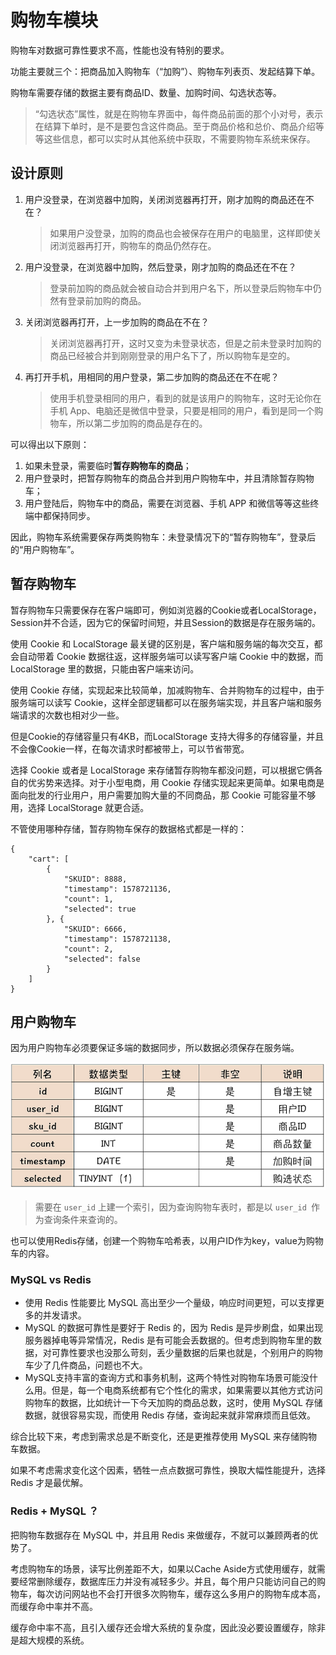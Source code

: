# 购物车模块

购物车对数据可靠性要求不高，性能也没有特别的要求。

功能主要就三个：把商品加入购物车（“加购”）、购物车列表页、发起结算下单。

购物车需要存储的数据主要有商品ID、数量、加购时间、勾选状态等。

> “勾选状态”属性，就是在购物车界面中，每件商品前面的那个小对号，表示在结算下单时，是不是要包含这件商品。至于商品价格和总价、商品介绍等等这些信息，都可以实时从其他系统中获取，不需要购物车系统来保存。



## 设计原则

1. 用户没登录，在浏览器中加购，关闭浏览器再打开，刚才加购的商品还在不在？

   > 如果用户没登录，加购的商品也会被保存在用户的电脑里，这样即使关闭浏览器再打开，购物车的商品仍然存在。

2. 用户没登录，在浏览器中加购，然后登录，刚才加购的商品还在不在？

   > 登录前加购的商品就会被自动合并到用户名下，所以登录后购物车中仍然有登录前加购的商品。

3. 关闭浏览器再打开，上一步加购的商品在不在？

   > 关闭浏览器再打开，这时又变为未登录状态，但是之前未登录时加购的商品已经被合并到刚刚登录的用户名下了，所以购物车是空的。

4. 再打开手机，用相同的用户登录，第二步加购的商品还在不在呢？

   > 使用手机登录相同的用户，看到的就是该用户的购物车，这时无论你在手机 App、电脑还是微信中登录，只要是相同的用户，看到是同一个购物车，所以第二步加购的商品是存在的。

可以得出以下原则：

1. 如果未登录，需要临时**暂存购物车的商品**；
2. 用户登录时，把暂存购物车的商品合并到用户购物车中，并且清除暂存购物车；
3. 用户登陆后，购物车中的商品，需要在浏览器、手机 APP 和微信等等这些终端中都保持同步。

因此，购物车系统需要保存两类购物车：未登录情况下的“暂存购物车”，登录后的“用户购物车”。



## 暂存购物车

暂存购物车只需要保存在客户端即可，例如浏览器的Cookie或者LocalStorage，Session并不合适，因为它的保留时间短，并且Session的数据是存在服务端的。

使用 Cookie 和 LocalStorage 最关键的区别是，客户端和服务端的每次交互，都会自动带着 Cookie 数据往返，这样服务端可以读写客户端 Cookie 中的数据，而 LocalStorage 里的数据，只能由客户端来访问。

使用 Cookie 存储，实现起来比较简单，加减购物车、合并购物车的过程中，由于服务端可以读写 Cookie，这样全部逻辑都可以在服务端实现，并且客户端和服务端请求的次数也相对少一些。

但是Cookie的存储容量只有4KB，而LocalStorage 支持大得多的存储容量，并且不会像Cookie一样，在每次请求时都被带上，可以节省带宽。

选择 Cookie 或者是 LocalStorage 来存储暂存购物车都没问题，可以根据它俩各自的优劣势来选择。对于小型电商，用 Cookie 存储实现起来更简单。如果电商是面向批发的行业用户，用户需要加购大量的不同商品，那 Cookie 可能容量不够用，选择 LocalStorage 就更合适。

不管使用哪种存储，暂存购物车保存的数据格式都是一样的：

```
{
    "cart": [
        {
            "SKUID": 8888,
            "timestamp": 1578721136,
            "count": 1,
            "selected": true
        }, {
            "SKUID": 6666,
            "timestamp": 1578721138,
            "count": 2,
            "selected": false
        }
    ]
}
```



## 用户购物车

因为用户购物车必须要保证多端的数据同步，所以数据必须保存在服务端。

![用户购物车表结构](购物车模块.assets/1620349624190.png)

> 需要在 `user_id` 上建一个索引，因为查询购物车表时，都是以 `user_id `作为查询条件来查询的。

也可以使用Redis存储，创建一个购物车哈希表，以用户ID作为key，value为购物车的内容。



### MySQL vs Redis

- 使用 Redis 性能要比 MySQL 高出至少一个量级，响应时间更短，可以支撑更多的并发请求。
- MySQL 的数据可靠性是要好于 Redis 的，因为 Redis 是异步刷盘，如果出现服务器掉电等异常情况，Redis 是有可能会丢数据的。但考虑到购物车里的数据，对可靠性要求也没那么苛刻，丢少量数据的后果也就是，个别用户的购物车少了几件商品，问题也不大。
- MySQL支持丰富的查询方式和事务机制，这两个特性对购物车场景可能没什么用。但是，每一个电商系统都有它个性化的需求，如果需要以其他方式访问购物车的数据，比如统计一下今天加购的商品总数，这时，使用 MySQL 存储数据，就很容易实现，而使用 Redis 存储，查询起来就非常麻烦而且低效。

综合比较下来，考虑到需求总是不断变化，还是更推荐使用 MySQL 来存储购物车数据。

如果不考虑需求变化这个因素，牺牲一点点数据可靠性，换取大幅性能提升，选择 Redis 才是最优解。



### Redis + MySQL ？

把购物车数据存在 MySQL 中，并且用 Redis 来做缓存，不就可以兼顾两者的优势了。



考虑购物车的场景，读写比例差距不大，如果以Cache Aside方式使用缓存，就需要经常删除缓存，数据库压力并没有减轻多少。并且，每个用户只能访问自己的购物车，每次访问网站也不会打开很多次购物车，缓存这么多用户的购物车成本高，而缓存命中率并不高。

缓存命中率不高，且引入缓存还会增大系统的复杂度，因此没必要设置缓存，除非是超大规模的系统。

